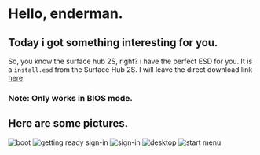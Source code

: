 # Hello, enderman.
Today i got something interesting for you.
---
So, you know the surface hub 2S, right? i have the perfect ESD for you.
It is a `install.esd` from the Surface Hub 2S. I will leave the direct download link [here](https://drive.google.com/uc?export=download&id=1xqUEH5gYfWthX2ndvcrwnuA_gEwns0vh)
### Note: Only works in BIOS mode.
## Here are some pictures.
![boot](https://drive.google.com/uc?export=download&id=1aYEBtYFKbrDTfrfMWUZcmlNlTI3mrrej)
![getting ready sign-in](https://drive.google.com/uc?export=download&id=1IpLfoWHFzs9SqDnp_s1NcJVKtwUexL9f)
![sign-in](https://drive.google.com/uc?export=download&id=1Qlhog9eEV18h0rma55Lds5K6hOAqsSLI)
![desktop](https://drive.google.com/uc?export=download&id=1cDFtwJweV864dZKANXLvr5MC_4YZfVgb)
![start menu](https://drive.google.com/uc?export=download&id=18_1Xd9Jj-xjwuJCAb_A_a6ciiFghlNU8)
